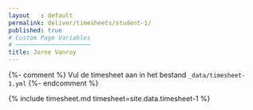 ```yaml
---
layout   : default
permalink: deliver/timesheets/student-1/
published: true
# Custom Page Variables
# ─────────────────────
title: Jorne Vanroy
---
```

{%- comment %}
Vul de timesheet aan in het bestand `_data/timesheet-1.yml`
{%- endcomment %}

{% include timesheet.md timesheet=site.data.timesheet-1 %}
